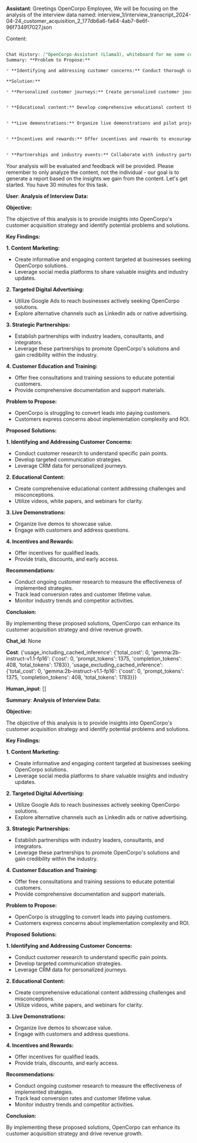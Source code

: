 **Assistant**: Greetings OpenCorpo Employee, We will be focusing on the analysis of the interview data named: interview_1/interview_transcript_2024-04-24_customer_acquisition_2_177db6a6-fa64-4ab7-8e6f-96f734917027.json 


 Content: 

 ```md

 Chat History: ["OpenCorpo-Assistant (Llama3), whiteboard for me some customer acquisition. Propose a solution for OpenCorpo specific solutions. I will evaluate your answers and give my feedback, then propose a problem to you. You will answer and I will evaluate. Let's now begin. You have 30 minutes.", "**Solution for OpenCorpo's Customer Acquisition:**\n\n**1. Content Marketing:**\n* Create informative and engaging content targeted at businesses seeking OpenCorpo solutions.\n* Develop webinars, ebooks, and white papers that address industry challenges and showcase OpenCorpo's capabilities.\n* Leverage social media platforms to share valuable insights and industry updates.\n\n\n**2. Targeted Digital Advertising:**\n* Utilize Google Ads and other platforms to reach businesses actively seeking OpenCorpo solutions.\n* Leverage retargeting campaigns to engage with potential customers who have previously shown interest in OpenCorpo's products.\n\n\n**3. Strategic Partnerships:**\n* Establish partnerships with industry leaders, consultants, and integrators who align with OpenCorpo's target audience.\n* Leverage these partnerships to promote OpenCorpo's solutions and gain credibility within the industry.\n\n\n**4. Customer Education and Training:**\n* Offer free consultations and training sessions to educate potential customers about OpenCorpo's products and their benefits.\n* Provide comprehensive documentation and support materials to ensure customers have a successful implementation of OpenCorpo.\n\n\n**Problem to Propose:**\n\n* Develop a comprehensive customer acquisition strategy that leverages a combination of content marketing, digital advertising, strategic partnerships, and customer education initiatives to acquire high-quality leads and drive revenue growth for OpenCorpo.", "Excellent solution! You have provided a well-rounded approach to acquiring new customers for OpenCorpo. Here's my feedback:\n\n**Content Marketing:** Your suggestion to create informative and engaging content is spot on. It's essential to establish OpenCorpo as a thought leader in the industry by creating valuable resources that address industry challenges.\n\n**Targeted Digital Advertising:** I agree that targeted digital advertising can be an effective way to reach businesses actively seeking OpenCorpo solutions. However, it may also be beneficial to explore other channels such as LinkedIn ads or native advertising on relevant platforms.\n\n**Strategic Partnerships:** Building partnerships with industry leaders and consultants can help establish credibility and trust among potential customers. I would recommend identifying key partners who share OpenCorpo's values and have a similar target audience in mind.\n\n**Customer Education and Training:** Offering free consultations, training sessions, and comprehensive documentation will not only educate potential customers but also provide a high-touch experience that builds trust with OpenCorpo.\n\nNow, let's propose a problem to you:\n\n* OpenCorpo is struggling to convert leads into paying customers. The sales team reports that many prospects are interested in the solutions but are hesitant to commit due to concerns about implementation complexity and ROI. What strategies would you implement to address these pain points and increase conversion rates?\n\nPlease respond with your suggested solution!", "**Problem to Propose:**\n\n* **Identifying and addressing customer concerns:** Conduct thorough customer research to understand the specific pain points and concerns faced by potential OpenCorpo customers. Develop targeted communication strategies that address these concerns and highlight the ease and benefits of implementing OpenCorpo's solutions.\n\n**Solution:**\n\n* **Personalized customer journeys:** Create personalized customer journeys that map the lead's journey and address their specific needs. Leverage CRM data to track customer interactions and tailor communication accordingly.\n\n\n* **Educational content:** Develop comprehensive educational content that addresses the challenges and misconceptions customers may have about OpenCorpo's solutions. Create videos, white papers, and webinars that provide clear and concise explanations of how OpenCorpo can solve their problems.\n\n\n* **Live demonstrations:** Organize live demonstrations and pilot projects to showcase the value of OpenCorpo's solutions firsthand. Engage with potential customers and address their questions and concerns in real time.\n\n\n* **Incentives and rewards:** Offer incentives and rewards to encourage qualified leads to move further in the sales process. This could include free trials, discounts, or early access to new features.\n\n\n* **Partnerships and industry events:** Collaborate with industry partners and attend industry events to showcase OpenCorpo's solutions and build relationships with potential customers."] 
 Summary: **Problem to Propose:**

* **Identifying and addressing customer concerns:** Conduct thorough customer research to understand the specific pain points and concerns faced by potential OpenCorpo customers. Develop targeted communication strategies that address these concerns and highlight the ease and benefits of implementing OpenCorpo's solutions.

**Solution:**

* **Personalized customer journeys:** Create personalized customer journeys that map the lead's journey and address their specific needs. Leverage CRM data to track customer interactions and tailor communication accordingly.


* **Educational content:** Develop comprehensive educational content that addresses the challenges and misconceptions customers may have about OpenCorpo's solutions. Create videos, white papers, and webinars that provide clear and concise explanations of how OpenCorpo can solve their problems.


* **Live demonstrations:** Organize live demonstrations and pilot projects to showcase the value of OpenCorpo's solutions firsthand. Engage with potential customers and address their questions and concerns in real time.


* **Incentives and rewards:** Offer incentives and rewards to encourage qualified leads to move further in the sales process. This could include free trials, discounts, or early access to new features.


* **Partnerships and industry events:** Collaborate with industry partners and attend industry events to showcase OpenCorpo's solutions and build relationships with potential customers. 
``` 


 Your analysis will be evaluated and feedback will be provided. Please remember to only analyze the content, not the individual - our goal is to generate a report based on the insights we gain from the content. Let's get started. You have 30 minutes for this task.

**User**: **Analysis of Interview Data:**

**Objective:**

The objective of this analysis is to provide insights into OpenCorpo's customer acquisition strategy and identify potential problems and solutions.

**Key Findings:**

**1. Content Marketing:**

- Create informative and engaging content targeted at businesses seeking OpenCorpo solutions.
- Leverage social media platforms to share valuable insights and industry updates.


**2. Targeted Digital Advertising:**

- Utilize Google Ads to reach businesses actively seeking OpenCorpo solutions.
- Explore alternative channels such as LinkedIn ads or native advertising.


**3. Strategic Partnerships:**

- Establish partnerships with industry leaders, consultants, and integrators.
- Leverage these partnerships to promote OpenCorpo's solutions and gain credibility within the industry.


**4. Customer Education and Training:**

- Offer free consultations and training sessions to educate potential customers.
- Provide comprehensive documentation and support materials.


**Problem to Propose:**

- OpenCorpo is struggling to convert leads into paying customers.
- Customers express concerns about implementation complexity and ROI.

**Proposed Solutions:**

**1. Identifying and Addressing Customer Concerns:**

- Conduct customer research to understand specific pain points.
- Develop targeted communication strategies.
- Leverage CRM data for personalized journeys.


**2. Educational Content:**

- Create comprehensive educational content addressing challenges and misconceptions.
- Utilize videos, white papers, and webinars for clarity.


**3. Live Demonstrations:**

- Organize live demos to showcase value.
- Engage with customers and address questions.


**4. Incentives and Rewards:**

- Offer incentives for qualified leads.
- Provide trials, discounts, and early access.


**Recommendations:**

- Conduct ongoing customer research to measure the effectiveness of implemented strategies.
- Track lead conversion rates and customer lifetime value.
- Monitor industry trends and competitor activities.

**Conclusion:**

By implementing these proposed solutions, OpenCorpo can enhance its customer acquisition strategy and drive revenue growth.

**Chat_id**: None

**Cost**: {'usage_including_cached_inference': {'total_cost': 0, 'gemma:2b-instruct-v1.1-fp16': {'cost': 0, 'prompt_tokens': 1375, 'completion_tokens': 408, 'total_tokens': 1783}}, 'usage_excluding_cached_inference': {'total_cost': 0, 'gemma:2b-instruct-v1.1-fp16': {'cost': 0, 'prompt_tokens': 1375, 'completion_tokens': 408, 'total_tokens': 1783}}}

**Human_input**: []

**Summary**: **Analysis of Interview Data:**

**Objective:**

The objective of this analysis is to provide insights into OpenCorpo's customer acquisition strategy and identify potential problems and solutions.

**Key Findings:**

**1. Content Marketing:**

- Create informative and engaging content targeted at businesses seeking OpenCorpo solutions.
- Leverage social media platforms to share valuable insights and industry updates.


**2. Targeted Digital Advertising:**

- Utilize Google Ads to reach businesses actively seeking OpenCorpo solutions.
- Explore alternative channels such as LinkedIn ads or native advertising.


**3. Strategic Partnerships:**

- Establish partnerships with industry leaders, consultants, and integrators.
- Leverage these partnerships to promote OpenCorpo's solutions and gain credibility within the industry.


**4. Customer Education and Training:**

- Offer free consultations and training sessions to educate potential customers.
- Provide comprehensive documentation and support materials.


**Problem to Propose:**

- OpenCorpo is struggling to convert leads into paying customers.
- Customers express concerns about implementation complexity and ROI.

**Proposed Solutions:**

**1. Identifying and Addressing Customer Concerns:**

- Conduct customer research to understand specific pain points.
- Develop targeted communication strategies.
- Leverage CRM data for personalized journeys.


**2. Educational Content:**

- Create comprehensive educational content addressing challenges and misconceptions.
- Utilize videos, white papers, and webinars for clarity.


**3. Live Demonstrations:**

- Organize live demos to showcase value.
- Engage with customers and address questions.


**4. Incentives and Rewards:**

- Offer incentives for qualified leads.
- Provide trials, discounts, and early access.


**Recommendations:**

- Conduct ongoing customer research to measure the effectiveness of implemented strategies.
- Track lead conversion rates and customer lifetime value.
- Monitor industry trends and competitor activities.

**Conclusion:**

By implementing these proposed solutions, OpenCorpo can enhance its customer acquisition strategy and drive revenue growth.

